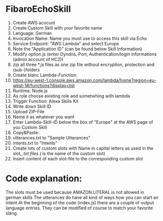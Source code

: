 # FibaroEchoSkill


1. Create AWS acocunt
2. Create Custom Skill with your favorite name
  1. Language: German
  2. Invocation Name: Name you must use to access this skill via Echo
  3. Service Endpoint: "AWS Lambda" and select Europe
  4. Note the "Application ID" (can be found below Skill Information)
3. Modify option.js (enter Dyndns, Port, Authentication/login informations (admin account of HC2))
4. zip all three *.js files as one zip file without encryption, protection and (sub-)folders
5. Create blanc Lambda-Function:
  1. https://eu-west-1.console.aws.amazon.com/lambda/home?region=eu-west-1#/functions?display=list
  2. Runtime: Node.js
  3. As role choose existing role and sometwhing with lambda
  3. Trigger Function: Alexa Skills Kit
  4. Write down Skill ID
  5. Upload ZIP-File
  6. Name it as whatever you want
6. Enter Lambda-Skill-ID below the box of "Europe" at the AWS page of you Custom Skill
7. Copy&Paste:
  1. utterances.txt to "Sample Utterances"
  2. intents.txt to "Intents"
  3. Create lots of custom slots with Name in capital letters as used in the slot_*.txt files (* is the name of the custom slot)
  4. Insert content of each slot-file to the corresponding custom slot

 
# Code explanation:
The slots must be used because AMAZON.LITERAL is not allowed in german skills
The utterances do have all kind of ways how you can start an intent
At the beginning of the code (index.js) there are a couple of output language entries. They can be modified of course to match your favorite slang.
